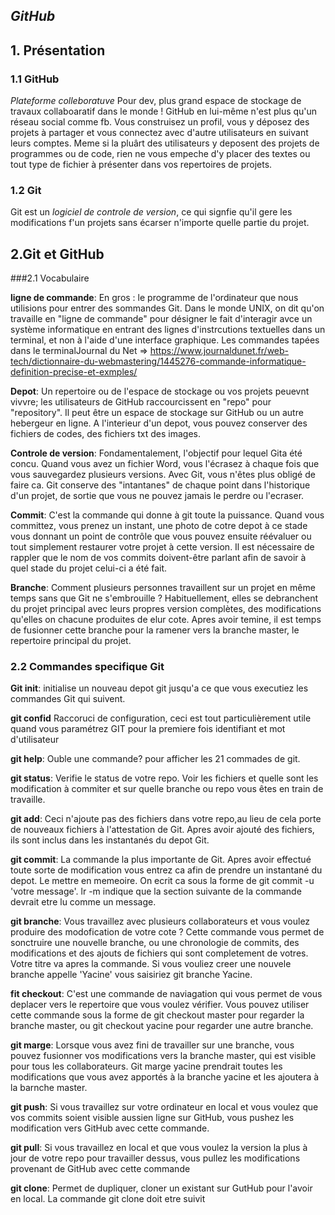 ## *GitHub* 

## 1. Présentation
### 1.1 GitHub

*Plateforme colleboratuve* Pour dev, plus grand espace de stockage de travaux collaboaratif dans le monde ! GitHub en lui-même n'est plus qu'un réseau social comme fb. Vous construisez un profil, vous y déposez des projets à partager et vous connectez avec d'autre utilisateurs en suivant leurs comptes. Meme si la pluârt des utilisateurs y deposent des projets de programmes ou de code, rien ne vous empeche d'y placer des textes ou tout type de fichier à présenter dans vos repertoires de projets.

### 1.2 Git
Git est un *logiciel de controle de version*, ce qui signfie qu'il gere les modifications f'un projets sans écarser n'importe quelle partie du projet.

## 2.Git et GitHub
###2.1  Vocabulaire

**ligne de commande**: En gros : le programme de l'ordinateur que nous utilisions pour entrer des sommandes Git. Dans le monde UNIX, on dit qu'on travaille en "ligne de commande" pour désigner le fait d'interagir avce un système informatique en entrant des lignes d'instrcutions textuelles dans un terminal, et non à l'aide d'une interface graphique.
Les commandes tapées dans le terminalJournal du Net => https://www.journaldunet.fr/web-tech/dictionnaire-du-webmastering/1445276-commande-informatique-definition-precise-et-exmples/

**Depot**: Un repertoire ou de l'espace de stockage ou vos projets peuevnt vivvre; les utilisateurs de GitHub raccourcissent en "repo" pour "repository". Il peut être un espace de stockage sur GitHub ou un autre hebergeur en ligne. A l'interieur d'un depot, vous pouvez conserver des fichiers de codes, des fichiers txt des images.

**Controle de version**: Fondamentalement, l'objectif pour lequel Gita été concu. Quand vous avez un fichier Word, vous l'écrasez à chaque fois que vous sauvegardez plusieurs versions. Avec Git, vous n'êtes plus obligé de faire ca. Git conserve des "intantanes" de chaque point dans l'historique d'un projet, de sortie que vous ne pouvez jamais le perdre ou l'ecraser.

**Commit**: C'est la commande qui donne à git toute la puissance. Quand vous committez, vous prenez un instant, une photo de cotre depot à ce stade vous donnant un point de contrôle que vous pouvez ensuite réévaluer ou tout simplement restaurer votre projet à cette version. Il est nécessaire de rappler que le nom de vos commits doivent-être parlant afin de savoir à quel stade du projet celui-ci a été fait.

**Branche**: Comment plusieurs personnes travaillent sur un projet en même temps sans que Git ne s'embrouille ? Habituellement, elles se debranchent du projet principal avec leurs propres version complètes, des modifications qu'elles on chacune produites de elur cote. Apres avoir temine, il est temps de fusionner cette branche pour la ramener vers la branche master, le repertoire principal du projet.

### 2.2 Commandes specifique Git

**Git init**: initialise un nouveau depot git jusqu'a ce que vous executiez les commandes Git qui suivent.

**git confid** Raccoruci de configuration, ceci est tout particulièrement utile quand vous paramétrez GIT pour la premiere fois identifiant et mot d'utilisateur

**git help**: Ouble une commande? pour afficher les 21 commades de git.

**git status**: Verifie le status de votre repo. Voir les fichiers et quelle sont les modification à commiter et sur quelle branche ou repo vous êtes en train de travaille.

**git add**: Ceci n'ajoute pas des fichiers dans votre repo,au lieu de cela porte de nouveaux fichiers à l'attestation de Git. Apres avoir ajouté des fichiers, ils sont inclus dans les instantanés du depot Git.

**git commit**: La commande la plus importante de Git. Apres avoir effectué toute sorte de modification vous entrez ca afin de prendre un instantané du depot. Le mettre en memeoire. On ecrit ca sous la forme de git commit -u 'votre message'. lr -m indique que la section suivante de la commande devrait etre lu comme un message.

**git branche**: Vous travaillez avec plusieurs collaborateurs et vous voulez produire des modofication de votre cote ? Cette commande vous permet de sonctruire une nouvelle branche, ou une chronologie de commits, des modifications et des ajouts de fichiers qui sont completement de votres. Votre titre va apres la commande. Si vous vouliez creer une nouvele branche appelle 'Yacine' vous saisiriez git branche Yacine.

**fit checkout**: C'est une commande de naviagation qui vous permet de vous deplacer vers le repertoire que vous voulez vérifier. Vous pouvez utiliser cette commande sous la forme de git checkout master pour regarder la branche master, ou git checkout  yacine pour regarder une autre branche.

**git marge**: Lorsque vous avez fini de travailler sur une branche, vous pouvez fusionner vos modifications vers la branche master, qui est visible pour tous les collaborateurs. Git marge yacine prendrait toutes les modifications que vous avez apportés à la branche yacine et les ajoutera à la barnche master.

**git push**: Si vous travaillez sur votre ordinateur en local et vous voulez que vos commits soient visible aussien ligne sur GitHub, vous pushez les modification vers GitHub avec cette commande.

**git pull**: Si vous travaillez en local et que vous voulez la version la plus à jour de votre repo pour travailler dessus, vous pullez les modifications provenant de GitHub avec cette commande

**git clone**: Permet de dupliquer, cloner un existant sur GutHub pour l'avoir en local. La commande git clone doit etre suivit